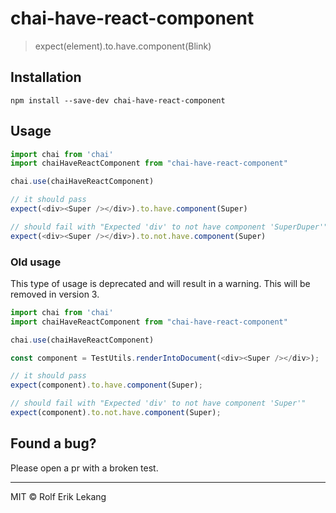 # chai-have-react-component
> expect(element).to.have.component(Blink)

## Installation
```
npm install --save-dev chai-have-react-component
```

## Usage

```javascript
import chai from 'chai'
import chaiHaveReactComponent from "chai-have-react-component"

chai.use(chaiHaveReactComponent)

// it should pass
expect(<div><Super /></div>).to.have.component(Super)

// should fail with "Expected 'div' to not have component 'SuperDuper'"
expect(<div><Super /></div>).to.not.have.component(Super)
```

### Old usage
This type of usage is deprecated and will result in a warning. This will be removed in version 3.

```javascript
import chai from 'chai'
import chaiHaveReactComponent from "chai-have-react-component"

chai.use(chaiHaveReactComponent)

const component = TestUtils.renderIntoDocument(<div><Super /></div>);

// it should pass
expect(component).to.have.component(Super);

// should fail with "Expected 'div' to not have component 'Super'"
expect(component).to.not.have.component(Super);
```

## Found a bug?
Please open a pr with a broken test.

----------------------

MIT © Rolf Erik Lekang
